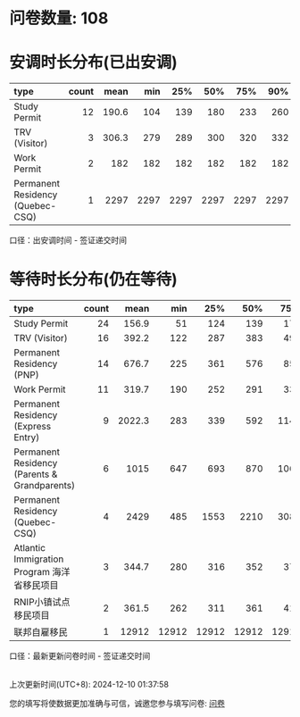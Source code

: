 # 问卷数量: 108

# 安调时长分布(已出安调)

| type                             |   count |   mean |   min |   25% |   50% |   75% |   90% |
|:---------------------------------|--------:|-------:|------:|------:|------:|------:|------:|
| Study Permit                     |      12 |  190.6 |   104 |   139 |   180 |   233 |   260 |
| TRV (Visitor)                    |       3 |  306.3 |   279 |   289 |   300 |   320 |   332 |
| Work Permit                      |       2 |  182   |   182 |   182 |   182 |   182 |   182 |
| Permanent Residency (Quebec-CSQ) |       1 | 2297   |  2297 |  2297 |  2297 |  2297 |  2297 |

口径：出安调时间 - 签证递交时间
<br/>


# 等待时长分布(仍在等待)

| type                                         |   count |    mean |   min |   25% |   50% |   75% |   90% |
|:---------------------------------------------|--------:|--------:|------:|------:|------:|------:|------:|
| Study Permit                                 |      24 |   156.9 |    51 |   124 |   139 |   177 |   184 |
| TRV (Visitor)                                |      16 |   392.2 |   122 |   287 |   383 |   491 |   530 |
| Permanent Residency (PNP)                    |      14 |   676.7 |   225 |   361 |   576 |   854 |  1257 |
| Work Permit                                  |      11 |   319.7 |   190 |   252 |   291 |   336 |   540 |
| Permanent Residency (Express Entry)          |       9 |  2022.3 |   283 |   339 |   592 |  1146 |  3573 |
| Permanent Residency (Parents & Grandparents) |       6 |  1015   |   647 |   693 |   870 |  1064 |  1506 |
| Permanent Residency (Quebec-CSQ)             |       4 |  2429   |   485 |  1553 |  2210 |  3086 |  4121 |
| Atlantic Immigration Program 海洋省移民项目         |       3 |   344.7 |   280 |   316 |   352 |   377 |   392 |
| RNIP小镇试点移民项目                                 |       2 |   361.5 |   262 |   311 |   361 |   411 |   441 |
| 联邦自雇移民                                       |       1 | 12912   | 12912 | 12912 | 12912 | 12912 | 12912 |

口径：最新更新问卷时间 - 签证递交时间
<br/>
<br/>


上次更新时间(UTC+8): 2024-12-10 01:37:58


您的填写将使数据更加准确与可信，诚邀您参与填写问卷: [问卷](https://forms.gle/bxUKH95Yq54SVNvp8)
